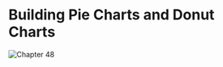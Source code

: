 # Building Pie Charts and Donut Charts
![Chapter 48](https://github.com/user-attachments/assets/09a68dd2-1836-410f-bd10-9ded9567707c)

